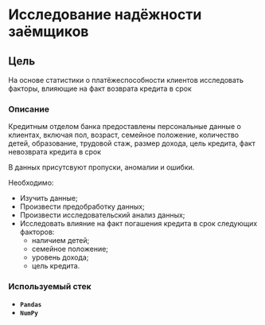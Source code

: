 # Исследование надёжности заёмщиков

## Цель

На основе статистики о платёжеспособности клиентов исследовать факторы, влияющие на факт возврата кредита в срок

### Описание

Кредитным отделом банка предоставлены персональные данные о клиентах, включая пол, возраст, семейное положение, количество детей, образование, трудовой стаж, размер дохода, цель кредита, факт невозврата кредита в срок

В данных присутсвуют пропуски, аномалии и ошибки. 

Необходимо:
* Изучить данные;
* Произвести предобработку данных;
* Произвести исследовательский анализ данных;
* Исследовать влияние на факт погашения кредита в срок следующих факторов:
   * наличием детей;
   * семейное положение;
   * уровень дохода;
   * цель кредита.

### Используемый стек
- **`Pandas`**
- **`NumPy`**
